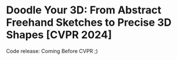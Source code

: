 # Doodle Your 3D: From Abstract Freehand Sketches to Precise 3D Shapes [CVPR 2024]

Code release: Coming Before CVPR ;)
